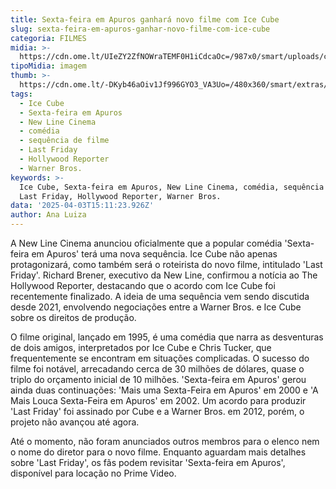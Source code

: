 ```yaml
---
title: Sexta-feira em Apuros ganhará novo filme com Ice Cube
slug: sexta-feira-em-apuros-ganhar-novo-filme-com-ice-cube
categoria: FILMES
midia: >-
  https://cdn.ome.lt/UIeZY2ZfNOWraTEMF0H1iCdcaOc=/987x0/smart/uploads/conteudo/fotos/OMELETE_CAPA_-_2025-04-03T111911.087.png
tipoMidia: imagem
thumb: >-
  https://cdn.ome.lt/-DKyb46aOiv1Jf996GYO3_VA3Uo=/480x360/smart/extras/conteudos/omelete_THUMB_-_2025-04-03T111853.582.png
tags:
  - Ice Cube
  - Sexta-feira em Apuros
  - New Line Cinema
  - comédia
  - sequência de filme
  - Last Friday
  - Hollywood Reporter
  - Warner Bros.
keywords: >-
  Ice Cube, Sexta-feira em Apuros, New Line Cinema, comédia, sequência de filme,
  Last Friday, Hollywood Reporter, Warner Bros.
data: '2025-04-03T15:11:23.926Z'
author: Ana Luiza
---
```


A New Line Cinema anunciou oficialmente que a popular comédia 'Sexta-feira em Apuros' terá uma nova sequência. Ice Cube não apenas protagonizará, como também será o roteirista do novo filme, intitulado 'Last Friday'. Richard Brener, executivo da New Line, confirmou a notícia ao The Hollywood Reporter, destacando que o acordo com Ice Cube foi recentemente finalizado. A ideia de uma sequência vem sendo discutida desde 2021, envolvendo negociações entre a Warner Bros. e Ice Cube sobre os direitos de produção.

O filme original, lançado em 1995, é uma comédia que narra as desventuras de dois amigos, interpretados por Ice Cube e Chris Tucker, que frequentemente se encontram em situações complicadas. O sucesso do filme foi notável, arrecadando cerca de 30 milhões de dólares, quase o triplo do orçamento inicial de 10 milhões. 'Sexta-feira em Apuros' gerou ainda duas continuações: 'Mais uma Sexta-Feira em Apuros' em 2000 e 'A Mais Louca Sexta-Feira em Apuros' em 2002. Um acordo para produzir 'Last Friday' foi assinado por Cube e a Warner Bros. em 2012, porém, o projeto não avançou até agora.

Até o momento, não foram anunciados outros membros para o elenco nem o nome do diretor para o novo filme. Enquanto aguardam mais detalhes sobre 'Last Friday', os fãs podem revisitar 'Sexta-feira em Apuros', disponível para locação no Prime Video.
